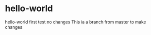 hello-world
===========

hello-world first test
no changes
This ia a branch from master to make changes
